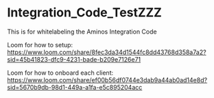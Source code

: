 # Integration_Code_TestZZZ
This is for whitelabeling the Aminos Integration Code

Loom for how to setup: https://www.loom.com/share/8fec3da34d1544fc8dd43768d358a7a2?sid=45b41823-dfc9-4231-bade-b209e7126e71

Loom for how to onboard each client: https://www.loom.com/share/ef00b56df0744e3dab9a44ab0ad14e8d?sid=5670b9db-98d1-449a-a1fa-e5c895204acc
